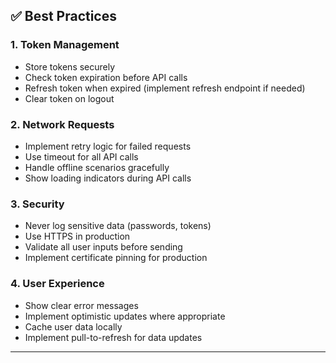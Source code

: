 ## ✅ Best Practices

### 1. Token Management
- Store tokens securely
- Check token expiration before API calls
- Refresh token when expired (implement refresh endpoint if needed)
- Clear token on logout

### 2. Network Requests
- Implement retry logic for failed requests
- Use timeout for all API calls
- Handle offline scenarios gracefully
- Show loading indicators during API calls

### 3. Security
- Never log sensitive data (passwords, tokens)
- Use HTTPS in production
- Validate all user inputs before sending
- Implement certificate pinning for production

### 4. User Experience
- Show clear error messages
- Implement optimistic updates where appropriate
- Cache user data locally
- Implement pull-to-refresh for data updates

---